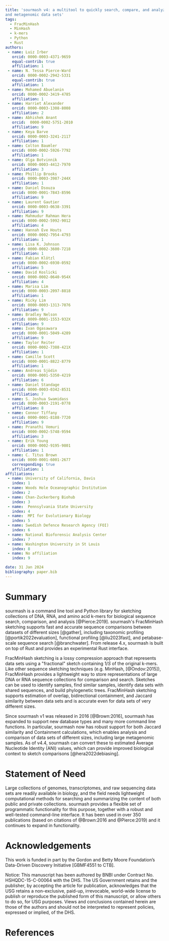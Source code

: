 ```yaml
---
title: 'sourmash v4: a multitool to quickly search, compare, and analyze genomic
and metagenomic data sets'
tags:
  - FracMinHash
  - MinHash
  - k-mers
  - Python
  - Rust
authors:
 - name: Luiz Irber
   orcid: 0000-0003-4371-9659
   equal-contrib: true
   affiliation: 1
 - name: N. Tessa Pierce-Ward
   orcid: 0000-0002-2942-5331
   equal-contrib: true
   affiliation: 1
 - name: Mohamed Abuelanin
   orcid: 0000-0002-3419-4785
   affiliation: 1
 - name: Harriet Alexander
   orcid: 0000-0003-1308-8008
   affiliation: 2
 - name: Abhishek Anant
   orcid:  0000-0002-5751-2010
   affiliation: 9
 - name: Keya Barve
   orcid: 0000-0003-3241-2117
   affiliation: 1
 - name: Colton Baumler
   orcid: 0000-0002-5926-7792
   affiliation: 1
 - name: Olga Botvinnik
   orcid: 0000-0003-4412-7970
   affiliation: 3
 - name: Phillip Brooks
   orcid: 0000-0003-3987-244X
   affiliation: 1
 - name: Daniel Dsouza
   orcid: 0000-0001-7843-8596
   affiliation: 9
 - name: Laurent Gautier
   orcid: 0000-0003-0638-3391
   affiliation: 9
 - name: Mahmudur Rahman Hera
   orcid: 0000-0002-5992-9012
   affiliation: 4
 - name: Hannah Eve Houts
   orcid: 0000-0002-7954-4793
   affiliation: 1
 - name: Lisa K. Johnson
   orcid: 0000-0002-3600-7218
   affiliation: 1
 - name: Fabian Klötzl
   orcid: 0000-0002-6930-0592
   affiliation: 5
 - name: David Koslicki
   orcid: 0000-0002-0640-954X
   affiliation: 4
 - name: Marisa Lim
   orcid: 0000-0003-2097-8818
   affiliation: 1
 - name: Ricky Lim
   orcid: 0000-0003-1313-7076
   affiliation: 9
 - name: Bradley Nelson
   orcid: 0009-0001-1553-932X
   affiliation: 9
 - name: Ivan Ogasawara
   orcid: 0000-0001-5049-4289
   affiliation: 9
 - name: Taylor Reiter
   orcid: 0000-0002-7388-421X
   affiliation: 1
 - name: Camille Scott
   orcid: 0000-0001-8822-8779
   affiliation: 1
 - name: Andreas Sjödin
   orcid: 0000-0001-5350-4219
   affiliation: 6
 - name: Daniel Standage
   orcid: 0000-0003-0342-8531
   affiliation: 7
 - name: S. Joshua Swamidass
   orcid: 0000-0003-2191-0778
   affiliation: 8
 - name: Connor Tiffany
   orcid: 0000-0001-8188-7720
   affiliation: 9
 - name: Pranathi Vemuri
   orcid: 0000-0002-5748-9594
   affiliation: 3
 - name: Erik Young
   orcid: 0000-0002-9195-9801
   affiliation: 1
 - name: C. Titus Brown
   orcid: 0000-0001-6001-2677
   corresponding: true
   affiliation: 1
affiliations:
 - name: University of California, Davis
   index: 1
 - name: Woods Hole Oceanographic Institution
   index: 2
 - name: Chan-Zuckerberg Biohub
   index: 3
 - name:  Pennsylvania State University
   index: 4
 - name:  MPI for Evolutionary Biology
   index: 5
 - name: Swedish Defence Research Agency (FOI)
   index: 6
 - name: National Bioforensic Analysis Center
   index: 7
 - name: Washington University in St Louis
   index: 8
 - name: No affiliation
   index: 9

date: 31 Jan 2024
bibliography: paper.bib
---
```


# Summary

sourmash is a command line tool and Python library for sketching collections
of DNA, RNA, and amino acid k-mers for biological sequence search, comparison,
and analysis [@Pierce:2019]. sourmash's FracMinHash sketching supports fast and
accurate sequence comparisons between datasets of different sizes [@gather],
including taxonomic profiling [@portik2022evaluation], functional profiling
[@liu2023fast], and petabase-scale sequence search [@branchwater]. From
release 4.x, sourmash is built on top of Rust and provides an experimental
Rust interface.

FracMinHash sketching is a lossy compression approach that represents data
sets using a "fractional" sketch containing $1/S$ of the original k-mers. Like
other sequence sketching techniques (e.g. MinHash, [@Ondov:2015]), FracMinHash
provides a lightweight way to store representations of large DNA or RNA
sequence collections for comparison and search. Sketches can be used to
identify samples, find similar samples, identify data sets with shared
sequences, and build phylogenetic trees. FracMinHash sketching supports
estimation of overlap, bidirectional containment, and Jaccard similarity
between data sets and is accurate even for data sets of very different sizes.

Since sourmash v1 was released in 2016 [@Brown:2016], sourmash has expanded
to support new database types and many more command line functions.
In particular, sourmash now has robust support for both Jaccard similarity
and Containment calculations, which enables analysis and comparison of data
sets of different sizes, including large metagenomic samples. As of v4.4,
sourmash can convert these to estimated Average Nucleotide Identity (ANI)
values, which can provide improved biological context to sketch comparisons
[@hera2022debiasing].

# Statement of Need

Large collections of genomes, transcriptomes, and raw sequencing data sets are
readily available in biology, and the field needs lightweight computational
methods for searching and summarizing the content of both public and private
collections. sourmash provides a flexible set of programmatic functionality
for this purpose, together with a robust and well-tested command-line
interface. It has been used in over 350 publications (based on citations of
@Brown:2016 and @Pierce:2019) and it continues to expand in functionality.

# Acknowledgements

This work is funded in part by the Gordon and Betty Moore Foundation’s
Data-Driven Discovery Initiative [GBMF4551 to CTB].

Notice: This manuscript has been authored by BNBI under Contract
No. HSHQDC-15-C-00064 with the DHS. The US Government retains and the
publisher, by accepting the article for publication, acknowledges that the USG
retains a non-exclusive, paid-up, irrevocable, world-wide license to publish
or reproduce the published form of this manuscript, or allow others to do
so, for USG purposes. Views and conclusions contained herein are those of
the authors and should not be interpreted to represent policies, expressed
or implied, of the DHS.

# References
